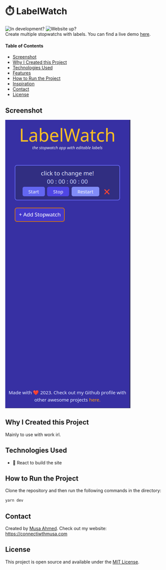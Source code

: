 # ⏱️ LabelWatch
 ![In development?](https://img.shields.io/badge/-Not%20In%20Development-red?style=flatsquare) ![Website up?](https://img.shields.io/website.svg?down_color=red&down_message=down&up_color=green&up_message=up&url=https%3A%2F%2Fm-gdev.github.io%2FShortURL%2F) <br>
Create multiple stopwatchs with labels. You can find a live demo [here]([https://m-gdev.github.io/ShortURL](https://label-watch.vercel.app/)).

#### Table of Contents
* [Screenshot](#screenshot)
* [Why I Created this Project](#why-i-created-this-project)
* [Technologies Used](#technologies-used)
* [Features](#features)
* [How to Run the Project](#how-to-run-the-project)
* [Inspiration](#inspiration)
* [Contact](#contact)
* [License](#license) 

## Screenshot
![Project Screenshot](./screenshot.png)

## Why I Created this Project
Mainly to use with work irl.

## Technologies Used
- 🔨 React to build the site

## How to Run the Project
Clone the repository and then run the following commands in the directory:
```bash
yarn dev
```

## Contact
Created by [Musa Ahmed](https://github.com/m-GDEV). Check out my website: <https://connectiwthmusa.com>

## License
This project is open source and available under the [MIT License](https://choosealicense.com/licenses/mit/).

